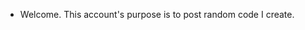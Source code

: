 - Welcome. This account's purpose is to post random code I create.

<!---
Ivydv/Ivydv is a ✨ special ✨ repository because its `README.md` (this file) appears on your GitHub profile.
You can click the Preview link to take a look at your changes.
--->
